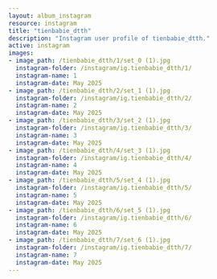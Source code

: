 ```yaml
---
layout: album_instagram
resource: instagram
title: "tienbabie_dtth"
description: "Instagram user profile of tienbabie_dtth."
active: instagram
images: 
- image_path: /tienbabie_dtth/1/set_0 (1).jpg
  instagram-folder: /instagram/ig.tienbabie_dtth/1/
  instagram-name: 1
  instagram-date: May 2025
- image_path: /tienbabie_dtth/2/set_1 (1).jpg
  instagram-folder: /instagram/ig.tienbabie_dtth/2/
  instagram-name: 2
  instagram-date: May 2025
- image_path: /tienbabie_dtth/3/set_2 (1).jpg
  instagram-folder: /instagram/ig.tienbabie_dtth/3/
  instagram-name: 3
  instagram-date: May 2025
- image_path: /tienbabie_dtth/4/set_3 (1).jpg
  instagram-folder: /instagram/ig.tienbabie_dtth/4/
  instagram-name: 4
  instagram-date: May 2025
- image_path: /tienbabie_dtth/5/set_4 (1).jpg
  instagram-folder: /instagram/ig.tienbabie_dtth/5/
  instagram-name: 5
  instagram-date: May 2025
- image_path: /tienbabie_dtth/6/set_5 (1).jpg
  instagram-folder: /instagram/ig.tienbabie_dtth/6/
  instagram-name: 6
  instagram-date: May 2025
- image_path: /tienbabie_dtth/7/set_6 (1).jpg
  instagram-folder: /instagram/ig.tienbabie_dtth/7/
  instagram-name: 7
  instagram-date: May 2025
---
```

